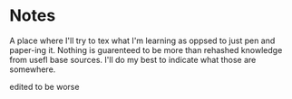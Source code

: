 # Notes

A place where I'll try to tex what I'm learning as oppsed to just pen and paper-ing it. Nothing is guarenteed to be more than rehashed knowledge from usefl base sources. I'll do my best to indicate what those are somewhere.


edited to be worse

